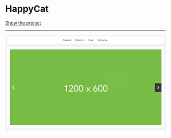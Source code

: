 # HappyCat

[Show the project](https://tim2015web.github.io/Example__maxima-test-task-01-main/)


---

<img src="ScreenShot.jpg" title="Screenshot" alt="HTML"/>
